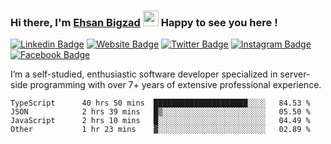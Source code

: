 ### Hi there, I'm <a href="#" target="_blank">Ehsan Bigzad</a> <img src="https://media.giphy.com/media/hvRJCLFzcasrR4ia7z/giphy.gif" width="25px" height="25px"> Happy to see you here !

[![Linkedin Badge](https://img.shields.io/badge/-LinkedIn-0e76a8?style=flat-square&logo=Linkedin&logoColor=white)](https://linkedin.com/in/EhsanBigzad)
[![Website Badge](https://img.shields.io/badge/Website-3b5998?style=flat-square&logo=google-chrome&logoColor=white)](#)
[![Twitter Badge](https://img.shields.io/badge/-Twitter-00acee?style=flat-square&logo=Twitter&logoColor=white)](https://twitter.com/EhsanBigzad)
[![Instagram Badge](https://img.shields.io/badge/-Instagram-e4405f?style=flat-square&logo=Instagram&logoColor=white)](https://instagram.com/ehsanbigzad/)
[![Facebook Badge](https://img.shields.io/badge/-Facebook-0088cc?style=flat-square&logo=Facebook&logoColor=white)](https://facebook.com/EhsanBigzad7)

I’m a self-studied, enthusiastic software developer specialized in server-side programming with over 7+ years of extensive professional experience.

<!--START_SECTION:waka-->

```text
TypeScript      40 hrs 50 mins  █████████████████████░░░░   84.53 %
JSON            2 hrs 39 mins   █▒░░░░░░░░░░░░░░░░░░░░░░░   05.50 %
JavaScript      2 hrs 10 mins   █░░░░░░░░░░░░░░░░░░░░░░░░   04.49 %
Other           1 hr 23 mins    ▓░░░░░░░░░░░░░░░░░░░░░░░░   02.89 %
```

<!--END_SECTION:waka-->
